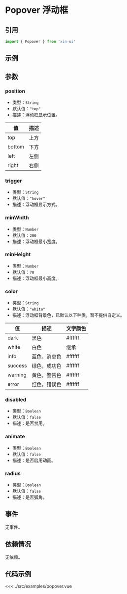 # Popover 浮动框

## 引用
```js
import { Popover } from 'xin-ui'
```

## 示例
<example-popover/>

## 参数

### position

* 类型：`String`
* 默认值：`"top"`
* 描述：浮动框显示位置。

| 值 | 描述 |
| - | - |
| top | 上方 |
| bottom | 下方 |
| left | 左侧 |
| right | 右侧 |

### trigger

* 类型：`String`
* 默认值：`"hover"`
* 描述：浮动框显示方式。

### minWidth

* 类型：`Number`
* 默认值：`200`
* 描述：浮动框最小宽度。

### minHeight

* 类型：`Number`
* 默认值：`70`
* 描述：浮动框最小高度。

### color

* 类型：`String`
* 默认值：`"white"`
* 描述：浮动框背景色，已默认以下种类，暂不提供自定义。

| 值 | 描述 | 文字颜色 |
| - | - | - |
| dark | 黑色 | #ffffff |
| white | 白色 | 继承 |
| info | 蓝色，消息色 | #ffffff |
| success | 绿色，成功色 | #ffffff |
| warning | 黄色，警告色 | #ffffff |
| error | 红色，错误色 | #ffffff |

### disabled

* 类型：`Boolean`
* 默认值：`false`
* 描述：是否禁用。

### animate

* 类型：`Boolean`
* 默认值：`false`
* 描述：是否启用动画。

### radius

* 类型：`Boolean`
* 默认值：`false`
* 描述：是否弧角。

## 事件

无事件。

## 依赖情况

无依赖。

## 代码示例
<<< ./src/examples/popover.vue






